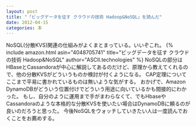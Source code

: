 ```yaml
---
layout: post
title: "「ビッグデータを征す クラウドの技術 Hadoop&NoSQL」を読んだ"
date: 2012-04-15
categories: 本
---
```

NoSQL(分散KVS)関連の仕組みがよくまとまっている。いいぞこれ。
 {% include amazon.html asin="4048705741" title="ビッグデータを征す クラウドの技術 Hadoop&NoSQL" author="ASCII.technologies" %}
NoSQLの部分はHBaseとCassandoraが中心に解説してあるのだけど、原理から教えてくれるので、他の分散KVSがどういうものか検討が付くようになる。
CAP定理についてここまで平易に書かれているものは無いような気がする。
おかげで、Amazon DynamoDBがどういう位置付けでどういう用途に向いているかも間接的にわかった。
もし、自分のように運用まで手がまわらなくて、でもHbaseやCassandoraのような本格的な分散KVSを使いたい場合はDynamoDBに頼るのが良いのだろうと思った。
今後NoSQLをウォッチしていきたい人は一度読んでおくことをお薦めする。
